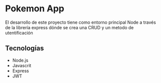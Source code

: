 <h1> Pokemon App</h1>
<p>El desarrollo de este proyecto tiene como entorno principal Node a través de la librería express dónde se crea una CRUD y un metodo de utentificación</p>
<h2>Tecnologías</h2>
<ul>
    <li>Node.js</li>
    <li>Javascrit</li>
  <li>Express</li>
  <li>JWT</li>
  
</ul>

